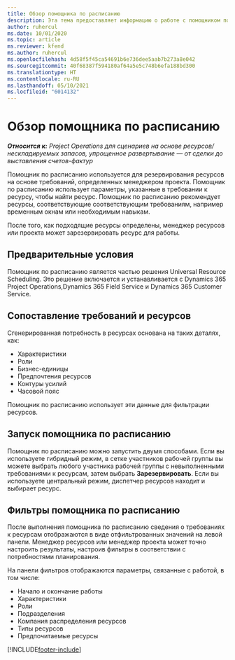 ```yaml
---
title: Обзор помощника по расписанию
description: Эта тема предоставляет информацию о работе с помощником по расписанию для резервирования ресурсов.
author: ruhercul
ms.date: 10/01/2020
ms.topic: article
ms.reviewer: kfend
ms.author: ruhercul
ms.openlocfilehash: 4d58f5f45ca54691b6e736dee5aab7b273a8e042
ms.sourcegitcommit: 40f68387f594180af64a5e5c748b6efa188bd300
ms.translationtype: HT
ms.contentlocale: ru-RU
ms.lasthandoff: 05/10/2021
ms.locfileid: "6014132"
---
```

# <a name="schedule-assistant-overview"></a>Обзор помощника по расписанию

_**Относится к:** Project Operations для сценариев на основе ресурсов/нескладируемых запасов, упрощенное развертывание — от сделки до выставления счетов-фактур_

Помощник по расписанию используется для резервирования ресурсов на основе требований, определенных менеджером проекта. Помощник по расписанию использует параметры, указанные в требовании к ресурсу, чтобы найти ресурс. Помощник по расписанию рекомендует ресурсы, соответствующие соответствующим требованиям, например временным окнам или необходимым навыкам.

После того, как подходящие ресурсы определены, менеджер ресурсов или проекта может зарезервировать ресурс для работы.

## <a name="prerequisites"></a>Предварительные условия

Помощник по расписанию является частью решения Universal Resource Scheduling. Это решение включается и устанавливается с Dynamics 365 Project Operations,Dynamics 365 Field Service и Dynamics 365 Customer Service.

## <a name="matching-requirements-and-resources"></a>Сопоставление требований и ресурсов

Сгенерированная потребность в ресурсах основана на таких деталях, как:

-   Характеристики
-   Роли
-   Бизнес-единицы
-   Предпочтения ресурсов
-   Контуры усилий
-   Часовой пояс

Помощник по расписанию использует эти данные для фильтрации ресурсов.

## <a name="launch-the-schedule-assistant"></a>Запуск помощника по расписанию

Помощник по расписанию можно запустить двумя способами. Если вы используете гибридный режим, в сетке участников рабочей группы вы можете выбрать любого участника рабочей группы с невыполненными требованиями к ресурсам, затем выбрать **Зарезервировать**. Если вы используете центральный режим, диспетчер ресурсов находит и выбирает ресурс.

## <a name="schedule-assistant-filters"></a>Фильтры помощника по расписанию

После выполнения помощника по расписанию сведения о требованиях к ресурсам отображаются в виде отфильтрованных значений на левой панели. Менеджер ресурсов или менеджер проекта может точно настроить результаты, настроив фильтры в соответствии с потребностями планирования.

На панели фильтров отображаются параметры, связанные с работой, в том числе:

-   Начало и окончание работы
-   Характеристики
-   Роли
-   Подразделения
-   Компания распределения ресурсов
-   Типы ресурсов
-   Предпочитаемые ресурсы


[!INCLUDE[footer-include](../includes/footer-banner.md)]